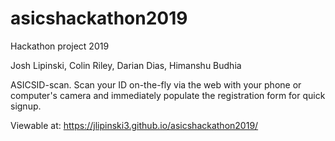 # asicshackathon2019
Hackathon project 2019

Josh Lipinski, Colin Riley, Darian Dias, Himanshu Budhia

ASICSID-scan. Scan your ID on-the-fly via the web with your phone or computer's camera and immediately populate the registration form for quick signup.

Viewable at: https://jlipinski3.github.io/asicshackathon2019/
